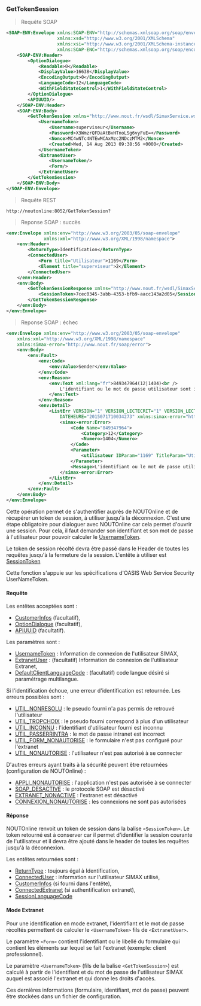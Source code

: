 
### GetTokenSession


> Requête SOAP

```xml
<SOAP-ENV:Envelope xmlns:SOAP-ENV="http://schemas.xmlsoap.org/soap/envelope/"
                   xmlns:xsd="http://www.w3.org/2001/XMLSchema"
                   xmlns:xsi="http://www.w3.org/2001/XMLSchema-instance"
                   xmlns:SOAP-ENC="http://schemas.xmlsoap.org/soap/encoding/">
    <SOAP-ENV:Header>
        <OptionDialogue>
            <Readable>0</Readable>
            <DisplayValue>16638</DisplayValue>
            <EncodingOutput>0</EncodingOutput>
            <LanguageCode>12</LanguageCode>
            <WithFieldStateControl>1</WithFieldStateControl>
        </OptionDialogue>
        <APIUUID/>
    </SOAP-ENV:Header>
    <SOAP-ENV:Body>
        <GetTokenSession xmlns="http://www.nout.fr/wsdl/SimaxService.wsdl/">
            <UsernameToken>
                <Username>superviseur</Username>
                <Password>X3WmzrQFDaAtBvHTnoLSg6vyFuE=</Password>
                <Nonce>MC4wNTc4NTEwMCAxMzc2NDczMTM2</Nonce>
                <Created>Wed, 14 Aug 2013 09:38:56 +0000</Created>
            </UsernameToken>
            <ExtranetUser>
                <UsernameToken/>
                <Form/>
            </ExtranetUser>
        </GetTokenSession>
    </SOAP-ENV:Body>
</SOAP-ENV:Envelope>
```

> Requête REST

```http
http://noutonline:8052/GetTokenSession?
```

> Reponse SOAP : succès

```xml
<env:Envelope xmlns:env="http://www.w3.org/2003/05/soap-envelope"
              xmlns:xml="http://www.w3.org/XML/1998/namespace">
    <env:Header>
        <ReturnType>Identification</ReturnType>
        <ConnectedUser>
            <Form title="Utilisateur">1169</Form>
            <Element title="superviseur">2</Element>
        </ConnectedUser>
    </env:Header>
    <env:Body>
        <GetTokenSessionResponse xmlns="http://www.nout.fr/wsdl/SimaxService.wsdl/">
            <SessionToken>7cec0345-3abb-4353-bfb9-aacc143a2d05</SessionToken>
        </GetTokenSessionResponse>
    </env:Body>
</env:Envelope>
```


> Reponse SOAP : échec

```xml
<env:Envelope xmlns:env="http://www.w3.org/2003/05/soap-envelope"
    xmlns:xml="http://www.w3.org/XML/1998/namespace"
    xmlns:simax-error="http://www.nout.fr/soap/error">
    <env:Body>
        <env:Fault>
            <env:Code>
                <env:Value>Sender</env:Value>
            </env:Code>
            <env:Reason>
                <env:Text xml:lang="fr">849347964(12|1404)<br />
                    L'identifiant ou le mot de passe utilisateur sont incorrects.<ul><li>Paramètre 1169(Utilisateur) ; Valeur dfqsdf</li></ul>
                </env:Text>
            </env:Reason>
            <env:Detail>
                <ListErr VERSION="1" VERSION_LECTECRIT="1" VERSION_LECTURE="1"
                    DATEHEURE="2015071710034273" xmlns:simax-error="http://www.nout.fr/soap/error">
                    <simax-error:Error>
                        <Code Name="849347964">
                            <Category>12</Category>
                            <Numero>1404</Numero>
                        </Code>
                        <Parameter>
                            <utilisateur IDParam="1169" TitleParam="Utilisateur" TitleElem="super viseur" />
                        </Parameter>
                        <Message>L'identifiant ou le mot de passe utilisateur sont incorrects.</Message>
                    </simax-error:Error>
                </ListErr>
            </env:Detail>
        </env:Fault>
    </env:Body>
</env:Envelope>
```

Cette opération permet de s'authentifier auprès de NOUTOnline et de récupérer un token de session, 
à utiliser jusqu'à la déconnexion. C'est une étape obligatoire pour dialoguer avec NOUTOnline 
car cela permet d'ouvrir une session. Pour cela, il faut demander son identifiant et son mot de passe à 
l'utilisateur pour pouvoir calculer le [UsernameToken](#usernametoken).

Le token de session récolté devra être passé dans le Header de toutes les requêtes jusqu'à la fermeture de la session. 
L'entête à utiliser est [SessionToken](#sessiontoken)

Cette fonction s'appuie sur les spécifications d'OASIS Web Service Security UserNameToken.

#### Requête


Les entêtes acceptées sont :

* [CustomerInfos](#customerinfos) (facultatif),
* [OptionDialogue](#optiondialogue) (facultatif),
* [APIUUID](#apiuuid) (facultatif).

Les paramètres sont :

* [UsernameToken](#usernametoken) : Information de connexion de l'utilisateur SIMAX,
* [ExtranetUser](#extranetuser) : (facultatif) Information de connexion de l'utilisateur Extranet,
* [DefaultClientLanguageCode](#defaultclientlanguagecode) : (facultatif) code langue désiré si paramétrage multilangue.

Si l'identification échoue, une erreur d'identification est retournée. Les erreurs possibles sont :

* [UTIL_NONRESOLU](#erreur_util_non_resolu) : le pseudo fourni n'a pas permis de retrouvé l'utilisateur
* [UTIL_TROPCHOIX](#erreur_util_tropchoix) : le pseudo fourni correspond à plus d'un utilisateur
* [UTIL_INCONNU](#erreur_util_inconnu) : l'identifiant d'utilisateur fourni est inconnu
* [UTIL_PASSERRINTRA](#erreur_util_passerrintra) : le mot de passe intranet est incorrect
* [UTIL_FORM_NONAUTORISE](#erreur_util_form_nonautorise) : le formulaire n'est pas configuré pour l'extranet
* [UTIL_NONAUTORISE](#erreur_util_nonautorise) : l'utilisateur n'est pas autorisé à se connecter

D'autres erreurs ayant traits à la sécurité peuvent être retournées (configuration de NOUTOnline) :

* [APPLI_NONAUTORISE](#erreur_appli_nonautorise) : l'application n'est pas autorisée à se connecter
* [SOAP_DESACTIVE](#erreur_soap_desactive) : le protocole SOAP est désactivé
* [EXTRANET_NONACTIVE](#erreur_extranet_nonactive) : l'extranet est désactivé
* [CONNEXION_NONAUTORISE](#erreur_connexion_nonautorise) : les connexions ne sont pas autorisées

#### Réponse

NOUTOnline renvoit un token de session dans la balise `<SessionToken>`.
Le token retourné est à conserver car il permet d'identifier la session courante de l'utilisateur et il devra être 
ajouté dans le header de toutes les requêtes jusqu'à la déconnexion.

Les entêtes retournées sont :

* [ReturnType](#returntype) : toujours égal à Identification,
* [ConnectedUser](#connecteduser) : information sur l'utilisateur SIMAX utilisé,
* [CustomerInfos](#customerinfos) (si fourni dans l'entête),
* [ConnectedExtranet](#connectedextranet) (si authentification extranet),
* [SessionLanguageCode](#sessionlanguagecode)

#### Mode Extranet

Pour une identification en mode extranet, l'identifiant et le mot de passe récoltés permettent de calculer le 
`<UsernameToken>` fils de `<ExtranetUser>`.

Le paramètre `<Form>` contient l'identifiant ou le libellé du formulaire qui contient les éléments sur lequel se fait 
l'extranet (exemple: client professionnel).

Le paramètre `<UsernameToken>` (fils de la balise `<GetTokenSession>`) est calculé à partir de l'identifiant et 
du mot de passe de l'utilisateur SIMAX auquel est associé l'extranet et qui donne les droits d'accès.

Ces dernières informations (formulaire, identifiant, mot de passe) peuvent être stockées 
dans un fichier de configuration.

